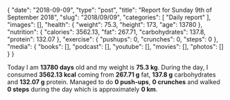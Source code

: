 {
    "date": "2018-09-09",
    "type": "post",
    "title": "Report for Sunday 9th of September 2018",
    "slug": "2018\/09\/09",
    "categories": [
        "Daily report"
    ],
    "images": [],
    "health": {
        "weight": 75.3,
        "height": 173,
        "age": 13780
    },
    "nutrition": {
        "calories": 3562.13,
        "fat": 267.71,
        "carbohydrates": 137.8,
        "protein": 132.07
    },
    "exercise": {
        "pushups": 0,
        "crunches": 0,
        "steps": 0
    },
    "media": {
        "books": [],
        "podcast": [],
        "youtube": [],
        "movies": [],
        "photos": []
    }
}

Today I am <strong>13780 days</strong> old and my weight is <strong>75.3 kg</strong>. During the day, I consumed <strong>3562.13 kcal</strong> coming from <strong>267.71 g</strong> fat, <strong>137.8 g</strong> carbohydrates and <strong>132.07 g</strong> protein. Managed to do <strong>0 push-ups</strong>, <strong>0 crunches</strong> and walked <strong>0 steps</strong> during the day which is approximately <strong>0 km</strong>.